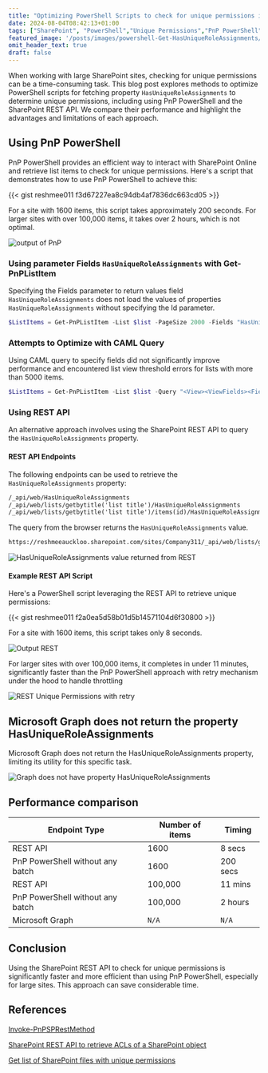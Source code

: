 ```yaml
---
title: "Optimizing PowerShell Scripts to check for unique permissions in SharePoint: REST API vs. Get-PnPListItem"
date: 2024-08-04T08:42:13+01:00
tags: ["SharePoint", "PowerShell","Unique Permissions","PnP PowerShell","REST","HasUniqueRoleAssignments","Throttling handling"]
featured_image: '/posts/images/powershell-Get-HasUniqueRoleAssignments/output.png'
omit_header_text: true
draft: false
---
```


When working with large SharePoint sites, checking for unique permissions can be a time-consuming task. This blog post explores methods to optimize PowerShell scripts for fetching property `HasUniqueRoleAssignments` to determine unique permissions, including using PnP PowerShell and the SharePoint REST API. We compare their performance and highlight the advantages and limitations of each approach.

## Using PnP PowerShell

PnP PowerShell provides an efficient way to interact with SharePoint Online and retrieve list items to check for unique permissions. Here's a script that demonstrates how to use PnP PowerShell to achieve this:

{{< gist reshmee011 f3d67227ea8c94db4af7836dc663cd05 >}}

For a site with 1600 items, this script takes approximately 200 seconds. For larger sites with over 100,000 items, it takes over 2 hours, which is not optimal.

![output of PnP](../images/powershell-Get-HasUniqueRoleAssignments/Output_PnP.png)

### Using parameter Fields `HasUniqueRoleAssignments` with Get-PnPListItem

Specifying the Fields parameter to return values field `HasUniqueRoleAssignments` does not load the values of properties `HasUniqueRoleAssignments` without specifying the Id parameter.

 ```powerShell
 $ListItems = Get-PnPListItem -List $list -PageSize 2000 -Fields "HasUniqueRoleAssignments"
 ```

### Attempts to Optimize with CAML Query

Using CAML query to specify fields did not significantly improve performance and encountered list view threshold errors for lists with more than 5000 items.

```powershell
$ListItems = Get-PnPListItem -List $list -Query "<View><ViewFields><FieldRef Name='HasUniqueRoleAssignments'/><FieldRef Name='FileRef'/><FieldRef Name='FileSystemObjectType'/><FieldRef Name='FileLeafRef'/></ViewFields><Query></Query></View>"
```

### Using REST API

An alternative approach involves using the SharePoint REST API to query the `HasUniqueRoleAssignments` property. 

#### REST API Endpoints

The following endpoints can be used to retrieve the `HasUniqueRoleAssignments` property:

```md
/_api/web/HasUniqueRoleAssignments  
/_api/web/lists/getbytitle('list title')/HasUniqueRoleAssignments  
/_api/web/lists/getbytitle('list title')/items(id)/HasUniqueRoleAssignments  
```

The query from the browser returns the `HasUniqueRoleAssignments` value.

```md
https://reshmeeauckloo.sharepoint.com/sites/Company311/_api/web/lists/getbytitle('Documents')/items(5)?$Select=ID,HasUniqueRoleAssignments
```

![HasUniqueRoleAssignments value returned from REST](../images/powershell-Get-HasUniqueRoleAssignments/REST_API.png)

#### Example REST API Script

Here's a PowerShell script leveraging the REST API to retrieve unique permissions:

{{< gist reshmee011 f2a0ea5d58b01d5b14571104d6f30800 >}}

For a site with 1600 items, this script takes only 8 seconds. 

![Output REST](../images/powershell-Get-HasUniqueRoleAssignments/Output_REST.png)

For larger sites with over 100,000 items, it completes in under 11 minutes, significantly faster than the PnP PowerShell approach with retry mechanism under the hood to handle throttling

![REST Unique Permissions with retry](../images/powershell-Get-HasUniqueRoleAssignments/RESTAPI_UniquePermissions.png)

## Microsoft Graph does not return the property HasUniqueRoleAssignments

Microsoft Graph does not return the HasUniqueRoleAssignments property, limiting its utility for this specific task.

![Graph does not have property HasUniqueRoleAssignments](../images/powershell-Get-HasUniqueRoleAssignments/MSGraph_HasUniqueRoleAssignments_Does_NotExist.png)


## Performance comparison

|**Endpoint Type**|**Number of items**|**Timing**|
|---|---|---|
|REST API|1600|8 secs|
|PnP PowerShell without any batch|1600|200 secs|
|REST API|100,000|11 mins|
|PnP PowerShell without any batch|100,000|2 hours|
|Microsoft Graph|`N/A`|`N/A`|

## Conclusion

Using the SharePoint REST API to check for unique permissions is significantly faster and more efficient than using PnP PowerShell, especially for large sites. This approach can save considerable time.

## References

[Invoke-PnPSPRestMethod](https://pnp.github.io/powershell/cmdlets/Invoke-PnPSPRestMethod.html)

[SharePoint REST API to retrieve ACLs of a SharePoint object](https://learn.microsoft.com/en-us/answers/questions/208656/sharepoint-rest-api-to-retrieve-acls-of-a-sharepoi)

[Get list of SharePoint files with unique permissions](https://community.powerplatform.com/forums/thread/details/?threadid=ee28b49a-4c5e-4882-b370-32ff84795ffd)